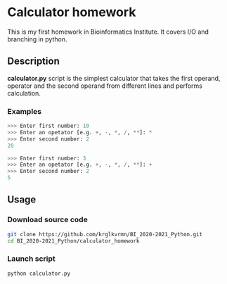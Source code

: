 # Calculator homework

This is my first homework in Bioinformatics Institute. It covers I/O and branching in python.

## Description

**calculator.py** script is the simplest calculator that takes the first operand, operator and the second operand from different lines and performs calculation.

### Examples

```python
>>> Enter first number: 10
>>> Enter an opetator [e.g. +, -, *, /, **]: *
>>> Enter second number: 2
20
```

```python
>>> Enter first number: 3
>>> Enter an opetator [e.g. +, -, *, /, **]: +
>>> Enter second number: 2
5
```

## Usage

### Download source code

```bash
git clone https://github.com/krglkvrmn/BI_2020-2021_Python.git
cd BI_2020-2021_Python/calculator_homework
```

### Launch script

```bash
python calculator.py
```

